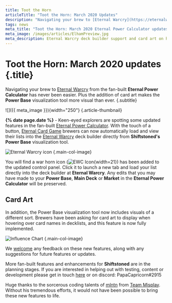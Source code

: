 ```yaml
---
title: Toot the Horn
articleTitle: "Toot the Horn: March 2020 Updates"
description: "Navigating your brew to [Eternal Warcry](https://eternalwarcry.com/) from the fan-built **Eternal Power Calculator** has never been easier. Plus the addition of card art makes the **Power Base** visualization tool more visual than ever. "
tags: news
meta_title: "Toot the Horn: March 2020 Eternal Power Calculator updates"
meta_image: /images/articles/ElhamPreview.jpg
meta_description: Eternal Warcry deck builder support and card art on hover added to the fan-built Eternal Power Calculator!
---
```

# Toot the Horn: March 2020 updates {.title}

Navigating your brew to [Eternal Warcry][] from the fan-built **Eternal Power Calculator** has never been easier. Plus the addition of card art makes the **Power Base** visualization tool more visual than ever. {.subtitle}

  [Eternal Warcry]: https://eternalwarcry.com/

![]({{ meta_image }}){width="250"}
{.article-thumbnail}

**{% date page.date %}** -  Keen-eyed explorers are spotting some updated features in the fan-built [Eternal Power Calculator][]. With the touch of a button, [Eternal Card Game][] brewers can now automatically load and view their lists into the [Eternal Warcry][] deck builder directly from **Shiftstoned's Power Base** visualization tool.

  [Eternal Power Calculator]: https://www.shiftstoned.com/epc/
  [Eternal Card Game]: https://www.direwolfdigital.com/eternal/

![Eternal Warcry icon](/images/articles/EWC.jpg) {.main-col-image}

You will find a war horn icon (![EWC Icon][]{width=21}) has been added to the updated control panel. Click it to launch a new tab and load your list directly into the deck builder at **Eternal Warcry**. Any edits that you may have made to your **Power Base**, **Main Deck** or **Market** in the **Eternal Power Calculator** will be preserved.

  [EWC Icon]: /images/articles/EWC_WarHornButton.jpg "Eternal Warcry"

## Card Art

In addition, the Power Base visualization tool now includes visuals of a different sort. Brewers have been asking for card art to display when hovering over card names in decklists, and this feature is now fully implemented.

![](/images/articles/Elham.png "Influence Chart") {.main-col-image}

We [welcome][contact] any feedback on these new features, along with any suggestions for future features or updates.

  [contact]: https://www.shiftstoned.com/contact/

More fan-built features and enhancements for **Shiftstoned** are in the planning stages. If you are interested in helping out with testing, content or development please get in touch [here][contact] or on discord: PapaCapricorn#2915

Huge thanks to the sorcerous coding talents of [mlntn][] from [Team Misplay][]. Without his tremendous efforts, it would not have been possible to bring these new features to life.

  [mlntn]: https://twitter.com/jaredmellentine
  [Team Misplay]: https://themisplay.com/ "The Misplay"